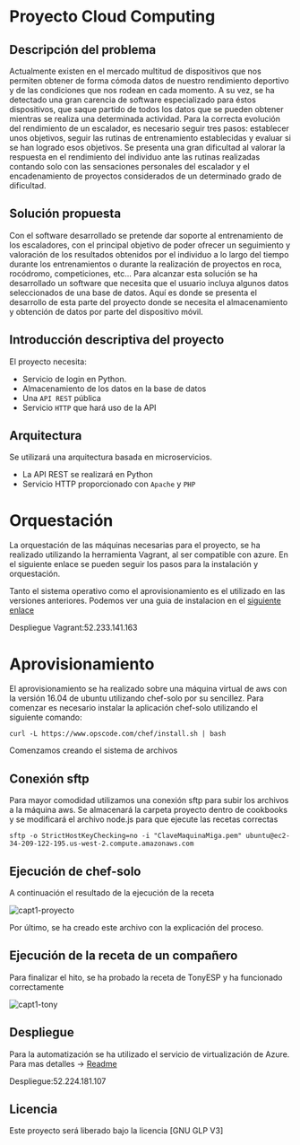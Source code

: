 # Proyecto Cloud Computing

## Descripción del problema

Actualmente existen en el mercado multitud de dispositivos que nos permiten obtener de forma cómoda datos de nuestro rendimiento deportivo y de las condiciones que nos rodean en cada momento. A su vez, se ha detectado una gran carencia de software especializado
para éstos dispositivos, que saque partido de todos los datos que se pueden obtener mientras se realiza una determinada actividad.
Para la correcta evolución del rendimiento de un escalador, es necesario seguir tres pasos: establecer unos objetivos, seguir las rutinas de entrenamiento establecidas y evaluar si se han logrado esos objetivos. Se presenta una gran dificultad al valorar la respuesta en el rendimiento del individuo ante las rutinas realizadas contando solo con las sensaciones personales del escalador y el encadenamiento de proyectos considerados de un determinado grado de dificultad. 

## Solución propuesta

Con el software desarrollado se pretende dar soporte al entrenamiento de los escaladores, con el principal objetivo de poder ofrecer un seguimiento y valoración de los resultados obtenidos por el individuo a lo largo del tiempo durante los entrenamientos o durante la realización de proyectos en roca, rocódromo, competiciones, etc... Para alcanzar esta solución se ha desarrollado un software que necesita que el usuario incluya algunos datos seleccionados de una base de datos. Aquí es donde se presenta el desarrollo de esta parte del proyecto donde se necesita el almacenamiento y obtención de datos por parte del dispositivo móvil.

## Introducción descriptiva del proyecto

El proyecto necesita:

- Servicio de login en Python.
- Almacenamiento de los datos en la base de datos
- Una `API REST` pública
- Servicio `HTTP` que hará uso de la API

## Arquitectura

Se utilizará una arquitectura basada en microservicios.

- La API REST se realizará en Python
- Servicio HTTP proporcionado con `Apache` y `PHP`


# Orquestación

La orquestación de las máquinas necesarias para el proyecto, se ha realizado utilizando la herramienta Vagrant, al ser compatible con azure. En el siguiente enlace se pueden seguir los pasos para la instalación y orquestación.

Tanto el sistema operativo como el aprovisionamiento es el utilizado en las versiones anteriores. Podemos ver una guia de instalacion en el [siguiente enlace](https://github.com/migadepan/Master_CC/tree/master/orquestacion)


Despliegue Vagrant:52.233.141.163


# Aprovisionamiento

El aprovisionamiento se ha realizado sobre una máquina virtual de aws con la versión 16.04 de ubuntu utilizando chef-solo por su sencillez. Para comenzar es necesario instalar la aplicación chef-solo utilizando el siguiente comando:

```
curl -L https://www.opscode.com/chef/install.sh | bash
```

Comenzamos creando el sistema de archivos

## Conexión sftp

Para mayor comodidad utilizamos una conexión sftp para subir los archivos a la máquina aws. Se almacenará la carpeta proyecto dentro de cookbooks y se modificará el archivo node.js para que ejecute las recetas correctas


```
sftp -o StrictHostKeyChecking=no -i "ClaveMaquinaMiga.pem" ubuntu@ec2-34-209-122-195.us-west-2.compute.amazonaws.com

```

## Ejecución de chef-solo

A continuación el resultado de la ejecución de la receta

![capt1-proyecto](https://user-images.githubusercontent.com/6852023/32702090-879cf3be-c7e1-11e7-8781-37be685aa5eb.png)

Por último, se ha creado este archivo con la explicación del proceso.

## Ejecución de la receta de un compañero

Para finalizar el hito, se ha probado la receta de TonyESP y ha funcionado correctamente

![capt1-tony](https://user-images.githubusercontent.com/6852023/32702208-acf2edec-c7e3-11e7-9dd0-051505d54a5c.png)


## Despliegue

Para la automatización se ha utilizado el servicio de virtualización de Azure. Para mas detalles -> [Readme](https://github.com/migadepan/Master_CC/tree/master/automatizacion)

Despliegue:52.224.181.107


## Licencia

Este proyecto será liberado bajo la licencia [GNU GLP V3]

